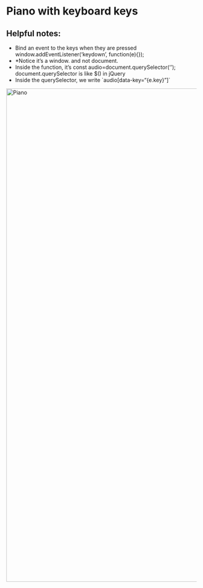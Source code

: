 <h1>Piano with keyboard keys</h1>

<h2>Helpful notes:</h2>

<ul>
<li>Bind an event to the keys when they are pressed
window.addEventListener(‘keydown’, function(e){});
</li>

<li>*Notice it’s a window. and not document.</li>

<li>Inside the function, it’s const audio=document.querySelector(‘’);
<br /> document.querySelector is like $() in jQuery</li>

<li>Inside the querySelector, we write `audio[data-key=“{e.key}”]`</li>
</ul>
<img width="1306" alt="Piano" src="https://user-images.githubusercontent.com/3833560/80553066-8c4a4a00-8996-11ea-9109-4f697419f40a.png">

